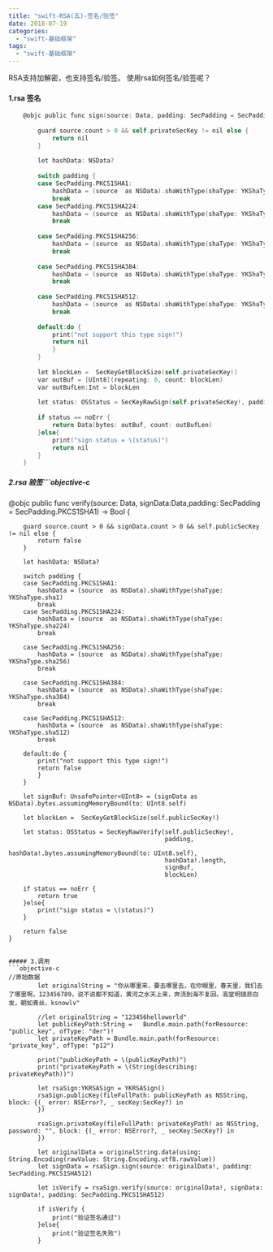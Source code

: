```yaml
---
title: "swift-RSA(五)-签名/验签"
date: 2018-07-19
categories:
  - "swift-基础框架"
tags:
  - "swift-基础框架"
---
```

<!--more-->

RSA支持加解密，也支持签名/验签。
使用rsa如何签名/验签呢？

#### 1.rsa 签名
```objective-c
    @objc public func sign(source: Data, padding: SecPadding = SecPadding.PKCS1SHA1) -> Data? {
    
        guard source.count > 0 && self.privateSecKey != nil else {
            return nil
        }
        
        let hashData: NSData?
        
        switch padding {
        case SecPadding.PKCS1SHA1:
            hashData = (source  as NSData).shaWithType(shaType: YKShaType.sha1)
            break
        case SecPadding.PKCS1SHA224:
            hashData = (source  as NSData).shaWithType(shaType: YKShaType.sha224)
            break
            
        case SecPadding.PKCS1SHA256:
            hashData = (source  as NSData).shaWithType(shaType: YKShaType.sha256)
            break
            
        case SecPadding.PKCS1SHA384:
            hashData = (source  as NSData).shaWithType(shaType: YKShaType.sha384)
            break
            
        case SecPadding.PKCS1SHA512:
            hashData = (source  as NSData).shaWithType(shaType: YKShaType.sha512)
            break
            
        default:do {
            print("not support this type sign!")
            return nil
            }
        }
    
        let blockLen =  SecKeyGetBlockSize(self.privateSecKey!)
        var outBuf = [UInt8](repeating: 0, count: blockLen)
        var outBufLen:Int = blockLen
        
        let status: OSStatus = SecKeyRawSign(self.privateSecKey!, padding, hashData!.bytes.assumingMemoryBound(to: UInt8.self), hashData!.length, &outBuf, &outBufLen)
        
        if status == noErr {
            return Data(bytes: outBuf, count: outBufLen)
        }else{
            print("sign status = \(status)")
            return nil
        }
    }
```
##### 2.rsa 验签```objective-c
@objc public func verify(source: Data, signData:Data,padding: SecPadding = SecPadding.PKCS1SHA1) -> Bool {
        
        guard source.count > 0 && signData.count > 0 && self.publicSecKey != nil else {
            return false
        }
        
        let hashData: NSData?
        
        switch padding {
        case SecPadding.PKCS1SHA1:
            hashData = (source  as NSData).shaWithType(shaType: YKShaType.sha1)
            break
        case SecPadding.PKCS1SHA224:
            hashData = (source  as NSData).shaWithType(shaType: YKShaType.sha224)
            break
            
        case SecPadding.PKCS1SHA256:
            hashData = (source  as NSData).shaWithType(shaType: YKShaType.sha256)
            break
            
        case SecPadding.PKCS1SHA384:
            hashData = (source  as NSData).shaWithType(shaType: YKShaType.sha384)
            break
            
        case SecPadding.PKCS1SHA512:
            hashData = (source  as NSData).shaWithType(shaType: YKShaType.sha512)
            break
            
        default:do {
            print("not support this type sign!")
            return false
            }
        }
        
        let signBuf: UnsafePointer<UInt8> = (signData as NSData).bytes.assumingMemoryBound(to: UInt8.self)
        
        let blockLen =  SecKeyGetBlockSize(self.publicSecKey!)
        
        let status: OSStatus = SecKeyRawVerify(self.publicSecKey!,
                                               padding,
                                               hashData!.bytes.assumingMemoryBound(to: UInt8.self),
                                               hashData!.length,
                                               signBuf,
                                               blockLen)
        
        if status == noErr {
            return true
        }else{
            print("sign status = \(status)")
        }
        
        return false
    }

```

##### 3.调用
```objective-c
//原始数据
        let originalString = "你从哪里来，要去哪里去，在你眼里，春天里，我们去了哪里啊，123456789，说不说都不知道，黄河之水天上来，奔流到海不复回。高堂明镜悲白发，朝如青丝，ksnowlv"
        
        //let originalString = "123456helloworld"
        let publicKeyPath:String =   Bundle.main.path(forResource: "public_key", ofType: "der")!
        let privateKeyPath = Bundle.main.path(forResource: "private_key", ofType: "p12")
        
        print("publicKeyPath = \(publicKeyPath)")
        print("privateKeyPath = \(String(describing: privateKeyPath))")
        
        let rsaSign:YKRSASign = YKRSASign()
        rsaSign.publicKey(fileFullPath: publicKeyPath as NSString, block: {(_ error: NSError?, _ secKey:SecKey?) in
        })
        
        rsaSign.privateKey(fileFullPath: privateKeyPath! as NSString, password: "", block: {(_ error: NSError?, _ secKey:SecKey?) in
        })
        
        let originalData = originalString.data(using: String.Encoding(rawValue: String.Encoding.utf8.rawValue))
        let signData = rsaSign.sign(source: originalData!, padding: SecPadding.PKCS1SHA512)
        
        let isVerify = rsaSign.verify(source: originalData!, signData: signData!, padding: SecPadding.PKCS1SHA512)
        
        if isVerify {
            print("验证签名通过")
        }else{
            print("验证签名失败")
        }

```